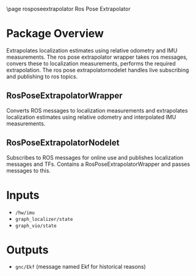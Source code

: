 \page rosposeextrapolator Ros Pose Extrapolator

# Package Overview
Extrapolates localization estimates using relative odometry and IMU measurements. 
The ros pose extrapolator wrapper takes ros messages, convers these to localization measurements, performs the required extrapolation. The ros pose extrapolatornodelet handles live subscribing and publishing to ros topics.

## RosPoseExtrapolatorWrapper
Converts ROS messages to localization measurements and extrapolates localization estimates using relative odometry and interpolated IMU measurements. 

## RosPoseExtrapolatorNodelet
Subscribes to ROS messages for online use and publishes localization messages and TFs. Contains a RosPoseExtrapolatorWrapper and passes messages to this.

# Inputs
* `/hw/imu`
* `graph_localizer/state`
* `graph_vio/state`

# Outputs
* `gnc/Ekf` (message named Ekf for historical reasons)
